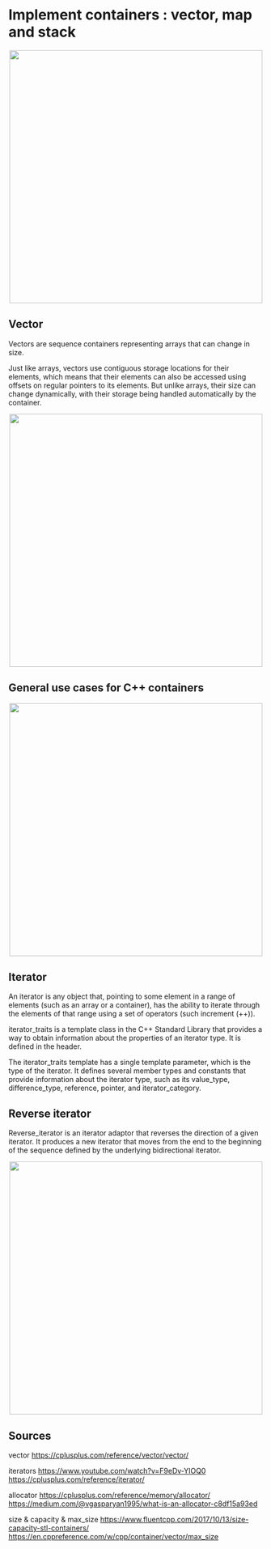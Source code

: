 # Implement containers : vector, map and stack

<p align="center">
<img src="https://iq.opengenus.org/content/images/2019/05/c1.JPG" width="500">
</p>


## Vector

Vectors are sequence containers representing arrays that can change in size.

Just like arrays, vectors use contiguous storage locations for their elements, which means that their elements can also be accessed using offsets on regular pointers to its elements.
But unlike arrays, their size can change dynamically, with their storage being handled automatically by the container.

<p align="center">
<img src="https://www.mycplus.com/mycplus/wp-content/uploads/2018/03/vectors.jpg" width="500">
</p>


## General use cases for C++ containers

<p align="center">
<img src="https://i.stack.imgur.com/HNMy4.png" width="500">
</p>

## Iterator

An iterator is any object that, pointing to some element in a range of elements (such as an array or a container), has the ability to iterate through the elements of that range using a set of operators (such increment (++)).


iterator_traits is a template class in the C++ Standard Library that provides a way to obtain information about the properties of an iterator type. It is defined in the <iterator> header.

The iterator_traits template has a single template parameter, which is the type of the iterator. It defines several member types and constants that provide information about the iterator type, such as its value_type, difference_type, reference, pointer, and iterator_category.

## Reverse iterator

Reverse_iterator is an iterator adaptor that reverses the direction of a given iterator.
It produces a new iterator that moves from the end to the beginning of the sequence defined by the underlying bidirectional iterator.

<p align="center">
<img src="https://json.nlohmann.me/images/range-rbegin-rend.svg" width="500">
</p>



## Sources

vector
https://cplusplus.com/reference/vector/vector/

iterators
https://www.youtube.com/watch?v=F9eDv-YIOQ0
https://cplusplus.com/reference/iterator/

allocator
https://cplusplus.com/reference/memory/allocator/
https://medium.com/@vgasparyan1995/what-is-an-allocator-c8df15a93ed

size & capacity & max_size
https://www.fluentcpp.com/2017/10/13/size-capacity-stl-containers/
https://en.cppreference.com/w/cpp/container/vector/max_size

